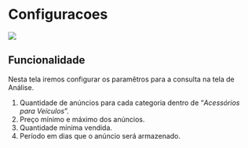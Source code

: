 # Configuracoes

![](http://developers.connectparts.com.br/imagens/configuracaoMLAnalytics_01.jpg)

## Funcionalidade

Nesta tela iremos configurar os paramêtros para a consulta na tela de Análise.

1. Quantidade de anúncios para cada categoria dentro de “_Acessórios para Veículos_”.
2. Preço mínimo e máximo dos anúncios.
3. Quantidade mínima vendida.
4. Período em dias que o anúncio será armazenado.

